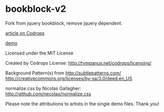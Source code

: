 bookblock-v2
============

Fork from jquery bookblock, remove jquery dependent.


[article on Codrops](http://tympanus.net/codrops/2012/09/03/bookblock-a-content-flip-plugin/)

[demo](http://tympanus.net/Development/BookBlock/)

Licensed under the MIT License



Created by Codrops
License: http://tympanus.net/codrops/licensing/

Background Pattern(s) from http://subtlepatterns.com/
http://creativecommons.org/licenses/by-sa/3.0/deed.en_US

normalize.css by Nicolas Gallagher: http://github.com/necolas/normalize.css

Please note the attributions to artists in the single demo files. Thank you!

